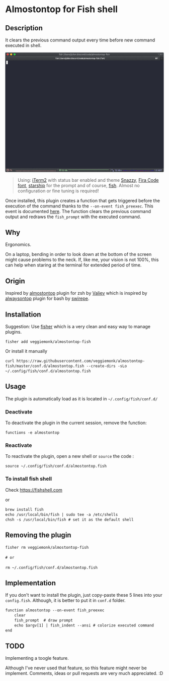# Almostontop for Fish shell

## Description

It clears the previous command output every time before new command executed in shell.

![demo](tty.gif)

> Using: [iTerm2](https://github.com/gnachman/iTerm2) with status bar enabled and theme [Snazzy](https://github.com/sindresorhus/iterm2-snazzy), [Fira Code font](https://github.com/tonsky/FiraCode), [starship](https://github.com/starship/starship) for the prompt and of course, [fish](https://github.com/fish-shell/fish-shell). Almost no configuration or fine tuning is required!

Once installed, this plugin creates a function that gets triggered before the execution of the command thanks to the `--on-event fish_preexec`. This event is documented [here](https://fishshell.com/docs/current/commands.html#function).
The function clears the previous command output and redraws the `fish_prompt` with the executed command.

## Why

Ergonomics.

On a laptop, bending in order to look down at the bottom of the screen might cause problems to the neck.
If, like me, your vision is not 100%, this can help when staring at the terminal for extended period of time.

## Origin

Inspired by [almostontop](https://github.com/Valiev/almostontop) plugin for zsh by [Valiev](https://github.com/Valiev/almostontop)
which is inspired by [alwaysontop](https://github.com/swirepe/alwaysontop) plugin for bash by [swirepe](https://github.com/swirepe).

## Installation

Suggestion: Use [fisher](https://github.com/jorgebucaran/fisher) which is a very clean and easy way to manage plugins.

```fish
fisher add veggiemonk/almostontop-fish
```

Or install it manually

```fish
curl https://raw.githubusercontent.com/veggiemonk/almostontop-fish/master/conf.d/almostontop.fish --create-dirs -sLo ~/.config/fish/conf.d/almostontop.fish
```

## Usage

The plugin is automatically load as it is located in `~/.config/fish/conf.d/`

### Deactivate

To deactivate the plugin in the current session, remove the function:

```fish
functions -e almostontop
```

### Reactivate

To reactivate the plugin, open a new shell or `source` the code :

```fish
source ~/.config/fish/conf.d/almostontop.fish
```

### To install fish shell

Check <https://fishshell.com>

or

```fish
brew install fish
echo /usr/local/bin/fish | sudo tee -a /etc/shells
chsh -s /usr/local/bin/fish # set it as the default shell
```

## Removing the plugin

```fish
fisher rm veggiemonk/almostontop-fish

# or

rm ~/.config/fish/conf.d/almostontop.fish
```

## Implementation

If you don't want to install the plugin, just copy-paste these 5 lines into your `config.fish`. Although, it is better to put it in `conf.d` folder.

```fish
function almostontop --on-event fish_preexec
    clear
    fish_prompt  # draw prompt
    echo $argv[1] | fish_indent --ansi # colorize executed command
end
```

## TODO

Implementing a toogle feature.

Although I've never used that feature, so this feature might never be implement.
Comments, ideas or pull requests are very much appreciated. :D
